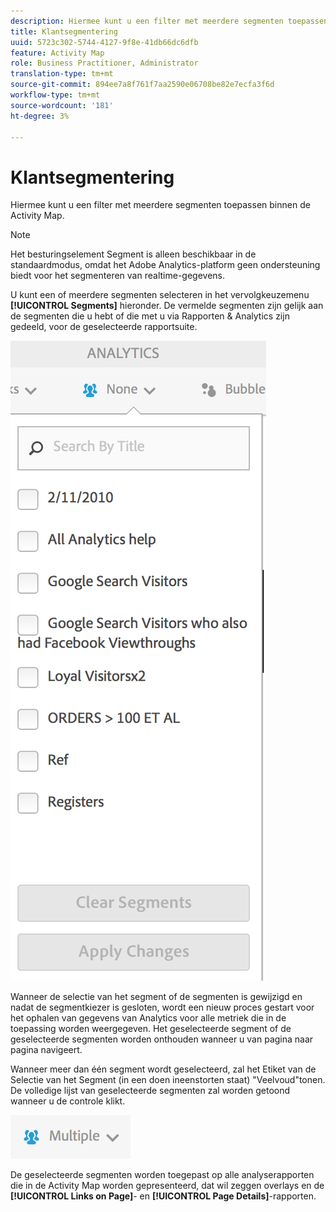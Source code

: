```yaml
---
description: Hiermee kunt u een filter met meerdere segmenten toepassen binnen de Activity Map.
title: Klantsegmentering
uuid: 5723c302-5744-4127-9f8e-41db66dc6dfb
feature: Activity Map
role: Business Practitioner, Administrator
translation-type: tm+mt
source-git-commit: 894ee7a8f761f7aa2590e06708be82e7ecfa3f6d
workflow-type: tm+mt
source-wordcount: '181'
ht-degree: 3%

---
```



# Klantsegmentering

Hiermee kunt u een filter met meerdere segmenten toepassen binnen de Activity Map.

>[!NOTE]
>
>Het besturingselement Segment is alleen beschikbaar in de standaardmodus, omdat het Adobe Analytics-platform geen ondersteuning biedt voor het segmenteren van realtime-gegevens.

U kunt een of meerdere segmenten selecteren in het vervolgkeuzemenu **[!UICONTROL Segments]** hieronder. De vermelde segmenten zijn gelijk aan de segmenten die u hebt of die met u via Rapporten &amp; Analytics zijn gedeeld, voor de geselecteerde rapportsuite.

![](assets/segments.png)

Wanneer de selectie van het segment of de segmenten is gewijzigd en nadat de segmentkiezer is gesloten, wordt een nieuw proces gestart voor het ophalen van gegevens van Analytics voor alle metriek die in de toepassing worden weergegeven. Het geselecteerde segment of de geselecteerde segmenten worden onthouden wanneer u van pagina naar pagina navigeert.

Wanneer meer dan één segment wordt geselecteerd, zal het Etiket van de Selectie van het Segment (in een doen ineenstorten staat) &quot;Veelvoud&quot;tonen. De volledige lijst van geselecteerde segmenten zal worden getoond wanneer u de controle klikt.

![](assets/two_segments.png)

De geselecteerde segmenten worden toegepast op alle analyserapporten die in de Activity Map worden gepresenteerd, dat wil zeggen overlays en de **[!UICONTROL Links on Page]**- en **[!UICONTROL Page Details]**-rapporten.
